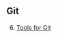 ## Git

6. [Tools for Git](https://docs.google.com/document/d/e/2PACX-1vRQm2UbHHRFRQRWZ2JKrl57ccxzCCD-c-RQ3ATCcBUKnSwuqUmjJ1gfIfbcDgltsEw9z7_vF__e3Haj/pub)
